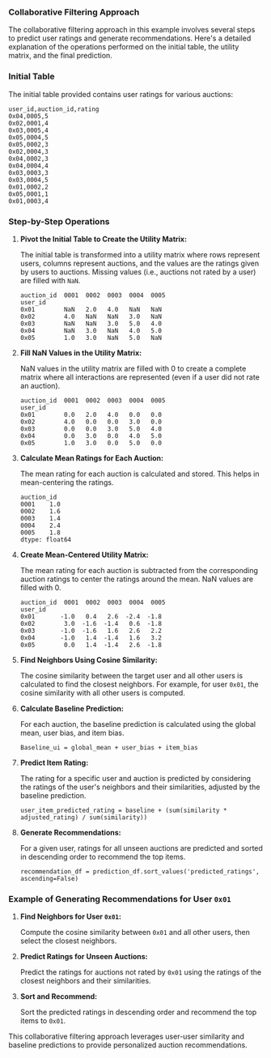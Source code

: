 ### Collaborative Filtering Approach

The collaborative filtering approach in this example involves several steps to predict user ratings and generate recommendations. Here's a detailed explanation of the operations performed on the initial table, the utility matrix, and the final prediction.

### Initial Table

The initial table provided contains user ratings for various auctions:

```
user_id,auction_id,rating
0x04,0005,5
0x02,0001,4
0x03,0005,4
0x05,0004,5
0x05,0002,3
0x02,0004,3
0x04,0002,3
0x04,0004,4
0x03,0003,3
0x03,0004,5
0x01,0002,2
0x05,0001,1
0x01,0003,4
```

### Step-by-Step Operations

1. **Pivot the Initial Table to Create the Utility Matrix:**

   The initial table is transformed into a utility matrix where rows represent users, columns represent auctions, and the values are the ratings given by users to auctions. Missing values (i.e., auctions not rated by a user) are filled with `NaN`.

   ```
   auction_id  0001  0002  0003  0004  0005
   user_id
   0x01        NaN   2.0   4.0   NaN   NaN
   0x02        4.0   NaN   NaN   3.0   NaN
   0x03        NaN   NaN   3.0   5.0   4.0
   0x04        NaN   3.0   NaN   4.0   5.0
   0x05        1.0   3.0   NaN   5.0   NaN
   ```

2. **Fill NaN Values in the Utility Matrix:**

   NaN values in the utility matrix are filled with 0 to create a complete matrix where all interactions are represented (even if a user did not rate an auction).

   ```
   auction_id  0001  0002  0003  0004  0005
   user_id
   0x01        0.0   2.0   4.0   0.0   0.0
   0x02        4.0   0.0   0.0   3.0   0.0
   0x03        0.0   0.0   3.0   5.0   4.0
   0x04        0.0   3.0   0.0   4.0   5.0
   0x05        1.0   3.0   0.0   5.0   0.0
   ```

3. **Calculate Mean Ratings for Each Auction:**

   The mean rating for each auction is calculated and stored. This helps in mean-centering the ratings.

   ```
   auction_id
   0001    1.0
   0002    1.6
   0003    1.4
   0004    2.4
   0005    1.8
   dtype: float64
   ```

4. **Create Mean-Centered Utility Matrix:**

   The mean rating for each auction is subtracted from the corresponding auction ratings to center the ratings around the mean. NaN values are filled with 0.

   ```
   auction_id  0001  0002  0003  0004  0005
   user_id
   0x01       -1.0   0.4   2.6  -2.4  -1.8
   0x02        3.0  -1.6  -1.4   0.6  -1.8
   0x03       -1.0  -1.6   1.6   2.6   2.2
   0x04       -1.0   1.4  -1.4   1.6   3.2
   0x05        0.0   1.4  -1.4   2.6  -1.8
   ```

5. **Find Neighbors Using Cosine Similarity:**

   The cosine similarity between the target user and all other users is calculated to find the closest neighbors. For example, for user `0x01`, the cosine similarity with all other users is computed.

6. **Calculate Baseline Prediction:**

   For each auction, the baseline prediction is calculated using the global mean, user bias, and item bias.

   ```
   Baseline_ui = global_mean + user_bias + item_bias
   ```

7. **Predict Item Rating:**

   The rating for a specific user and auction is predicted by considering the ratings of the user's neighbors and their similarities, adjusted by the baseline prediction.

   ```
   user_item_predicted_rating = baseline + (sum(similarity * adjusted_rating) / sum(similarity))
   ```

8. **Generate Recommendations:**

   For a given user, ratings for all unseen auctions are predicted and sorted in descending order to recommend the top items.

   ```
   recommendation_df = prediction_df.sort_values('predicted_ratings', ascending=False)
   ```

### Example of Generating Recommendations for User `0x01`

1. **Find Neighbors for User `0x01`:**

   Compute the cosine similarity between `0x01` and all other users, then select the closest neighbors.

2. **Predict Ratings for Unseen Auctions:**

   Predict the ratings for auctions not rated by `0x01` using the ratings of the closest neighbors and their similarities.

3. **Sort and Recommend:**

   Sort the predicted ratings in descending order and recommend the top items to `0x01`.

This collaborative filtering approach leverages user-user similarity and baseline predictions to provide personalized auction recommendations.
